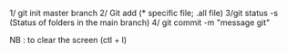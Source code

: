 1/ git init master branch 
2/ Git add (* specific file; .all file)
3/git status -s (Status of folders in the main branch)
4/ git commit -m "message git"

NB : to clear the screen (ctl + l)